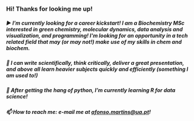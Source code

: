### Hi! Thanks for looking me up!

##### ▶️ I’m currently looking for a career kickstart! I am a Biochemistry MSc interested in green chemistry, molecular dynamics, data analysis and visualization, and programming!       I'm looking for an opportunity in a tech related field that may (or may not!) make use of my skills in chem and biochem.

##### 🤹 I can write scientifically, think critically, deliver a great presentation, and above all learn heavier subjects quickly and efficiently (something I am used to!)

##### 🧠 After getting the hang of python, I’m currently learning R for data science!

##### 📫 How to reach me: e-mail me at afonso.martins@ua.pt!
